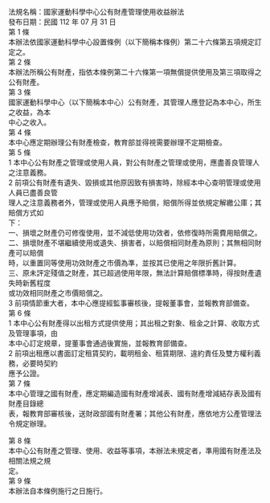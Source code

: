 法規名稱：國家運動科學中心公有財產管理使用收益辦法  
發布日期：民國 112 年 07 月 31 日  
第 1 條  
本辦法依國家運動科學中心設置條例（以下簡稱本條例）第二十六條第五項規定訂定之。  
第 2 條  
本辦法所稱公有財產，指依本條例第二十六條第一項無償提供使用及第三項取得之公有財產。  
第 3 條  
國家運動科學中心（以下簡稱本中心）公有財產，其管理人應登記為本中心，所生之收益，為本  
中心之收入。  
第 4 條  
本中心應定期辦理公有財產檢查，教育部並得視需要辦理不定期檢查。  
第 5 條  
1 本中心公有財產之管理或使用人員，對公有財產之管理或使用，應盡善良管理人之注意義務。  
2 前項公有財產有遺失、毀損或其他原因致有損害時，除經本中心查明管理或使用人員已盡善良管  
理人之注意義務者外，管理或使用人員應予賠償，賠償所得並依規定解繳公庫；其賠償方式如  
下：  
一、損壞之財產仍可修復使用，並不減低使用功效者，依修復時所需費用賠償之。  
二、損壞財產不堪繼續使用或遺失、損害者，以賠償相同財產為原則；其無相同財產可以賠償  
時，以重置同等使用功效財產之市價為準，並按其已使用之年限折舊計算。  
三、原未評定殘值之財產，其已超過使用年限，無法計算賠償標準時，得按財產遺失時新舊程度  
或功效相同財產之市價賠償之。  
3 前項情節重大者，本中心應提經監事審核後，提報董事會，並報教育部備查。  
第 6 條  
1 本中心公有財產得以出租方式提供使用；其出租之對象、租金之計算、收取方式及管理事項，由  
本中心訂定規章，提董事會通過後實施，並報教育部備查。  
2 前項出租應以書面訂定租賃契約，載明租金、租賃期限、違約責任及雙方權利義務，必要時契約  
應予公證。  
第 7 條  
本中心管理之國有財產，應定期編造國有財產增減表、國有財產增減結存表及國有財產目錄總  
表，報教育部審核後，送財政部國有財產署；其他公有財產，應依地方公產管理法令規定辦理。  


第 8 條  
本中心公有財產之管理、使用、收益等事項，本辦法未規定者，準用國有財產法及相關法規之規  
定。  
第 9 條  
本辦法自本條例施行之日施行。  


